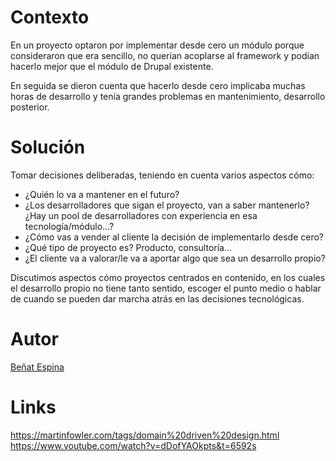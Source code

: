 # Contexto

En un proyecto optaron por implementar desde cero un módulo porque consideraron que era sencillo, no querían acoplarse al framework y podían hacerlo mejor que el módulo de Drupal existente.

En seguida se dieron cuenta que hacerlo desde cero implicaba muchas horas de desarrollo y tenía grandes problemas en mantenimiento, desarrollo posterior.

# Solución

Tomar decisiones deliberadas, teniendo en cuenta varios aspectos cómo:

* ¿Quién lo va a mantener en el futuro?
* ¿Los desarrolladores que sigan el proyecto, van a saber mantenerlo? ¿Hay un pool de desarrolladores con experiencia en esa tecnología/módulo...?
* ¿Cómo vas a vender al cliente la decisión de implementarlo desde cero?
* ¿Qué tipo de proyecto es? Producto, consultoría...
* ¿El cliente va a valorar/le va a aportar algo que sea un desarrollo propio?

Discutimos aspectos cómo proyectos centrados en contenido, en los cuales el desarrollo propio no tiene tanto sentido, escoger el punto medio o hablar de cuando se pueden dar marcha atrás en las decisiones tecnológicas.

# Autor

[Beñat Espina](https://twitter.com/benatespina)

# Links
https://martinfowler.com/tags/domain%20driven%20design.html
https://www.youtube.com/watch?v=dDofYAOkpts&t=6592s
